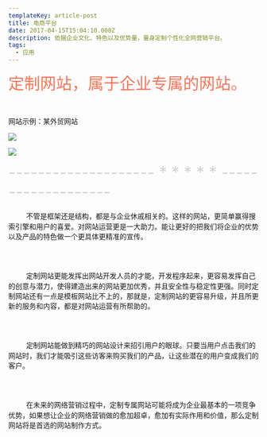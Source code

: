 ```yaml
---
templateKey: article-post
title: 电商平台
date: 2017-04-15T15:04:10.000Z
description: 依据企业文化、特色以及优势量，量身定制个性化全网营销平台。
tags:
  - 应用
---
```

<font color=#FF7256 size=6>定制网站，属于企业专属的网站。</font>

<br />

网站示例：某外贸网站

![](/img/外贸网站.png)

![](/img/1.jpg)

<font color=#D3D3D3 size=6>-------------------- \* \* \* \* * -------------------</font>



<font color=#FFFFFF size=4>一一</font>不管是框架还是结构，都是与企业休戚相关的。这样的网站，更简单赢得搜索引擎和用户的喜爱。对网站运营更是一大助力。能让更好的把我们将企业的优势以及产品的特色做一个更具体更精准的宣传。

<font color=#FFFFFF size=4>一一</font>

<font color=#FFFFFF size=4>一一</font>定制网站更能发挥出网站开发人员的才能，开发程序起来，更容易发挥自己的创意与潜力，使得建造出来的网站更加优秀，并且安全性与稳定性更强。同时定制网站还有一点是模板网站比不上的，那就是，定制网站的更容易升级，并且所更新的服务和内容，都是对网站运营有所帮助的。

<font color=#FFFFFF size=4>一一</font>

<font color=#FFFFFF size=4>一一</font>定制网站能做到精巧的网站设计来招引用户的眼球。只要当用户点击我们的网站时，我们才能吸引这些访客来购买我们的产品，让这些潜在的用户变成我们的客户。

<font color=#FFFFFF size=4>一一</font>

<font color=#FFFFFF size=4>一一</font>在未来的网络营销过程中，定制专属网站可能将成为企业最基本的一项竞争优势，如果想让企业的网络营销做的愈加超卓，愈加有实际作用和价值，那么定制网站将是首选的网站制作方式。
